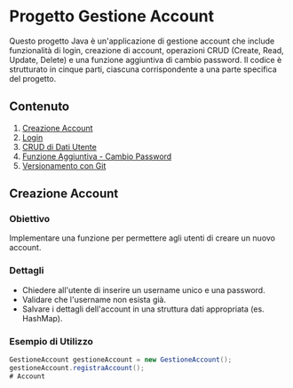 # Progetto Gestione Account

Questo progetto Java è un'applicazione di gestione account che include funzionalità di login, creazione di account, operazioni CRUD (Create, Read, Update, Delete) e una funzione aggiuntiva di cambio password. Il codice è strutturato in cinque parti, ciascuna corrispondente a una parte specifica del progetto.

## Contenuto

1. [Creazione Account](#creazione-account)
2. [Login](#login)
3. [CRUD di Dati Utente](#crud-di-dati-utente)
4. [Funzione Aggiuntiva - Cambio Password](#funzione-aggiuntiva---cambio-password)
5. [Versionamento con Git](#versionamento-con-git)

## Creazione Account

### Obiettivo
Implementare una funzione per permettere agli utenti di creare un nuovo account.

### Dettagli
- Chiedere all'utente di inserire un username unico e una password.
- Validare che l'username non esista già.
- Salvare i dettagli dell'account in una struttura dati appropriata (es. HashMap).

### Esempio di Utilizzo
```java
GestioneAccount gestioneAccount = new GestioneAccount();
gestioneAccount.registraAccount();
# Account
